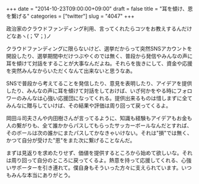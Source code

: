 +++
date = "2014-10-23T09:00:00+09:00"
draft = false
title = "耳を傾け、恩を繋げる"
categories = ["twitter"]
slug = "4047"
+++

政治家のクラウドファンディング利用、言ってくれたらコツをお教えするんだけどなあヽ(；▽；)ノ

クラウドファンディングに限らないけど、選挙だからって突然SNSアカウントを開設したり、選挙期間中だけつぶやくのでは無く、普段から発信やみんなの声に耳を傾けて対話をすることが大事なんだよね。それらを抜きにして、資金や応援を突然みんなからいただくなんて出来ないと思うなあ。

SNSで普段から考えてることを発信したり、意見を表明したり、アイデアを提供したり、みんなの声に耳を傾けて対話をしておけば、いざ何かをやる時にフォロワーのみんなは心強い応援団になってくれる。提供出来るものは惜しまずに全てみんなに贈与していけば、その結果や評価は周り回って戻ってくるよ。

岡田斗司夫さんや内田樹さんが言ってるように、知識も経験もアイデアもお金も人の繋がりも、全て誰かからパスしてもらったサッカーボールなんだとすれば、そのボールは次の誰かにまたパスしてかなきゃいけない。それは"損"では無く、かつて自分が受けた"恩"をまた次に繋げることなんだ。

まずは見返りを求めたりせず、価値を提供するところから始めて欲しいな。それは周り回って自分のところに戻ってくるよ。熱意を持って応援してくれる、心強いサポーターを引き連れて。僕自身もそういった方々に支えられています。いつもみんな本当にありがとう。
